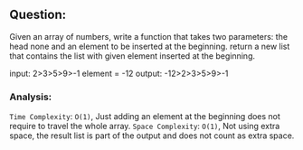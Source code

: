 ## Question:

Given an array of numbers, write a function that takes two parameters: the head none and an element to be inserted at the beginning.
return a new list that contains the list with given element inserted at the beginning.

input: 2>3>5>9>-1
element = -12
output: -12>2>3>5>9>-1

### Analysis:

`Time Complexity`: `O(1)`, Just adding an element at the beginning does not require to travel the whole array.
`Space Complexity`: `O(1)`, Not using extra space, the result list is part of the output and does not count as extra space.
